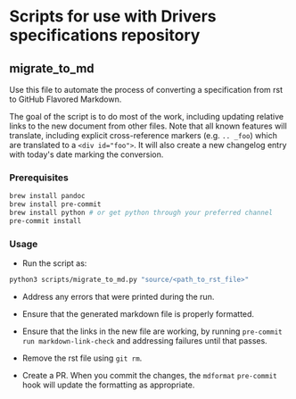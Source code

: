 # Scripts for use with Drivers specifications repository

## migrate_to_md

Use this file to automate the process of converting a specification from rst to GitHub Flavored Markdown.

The goal of the script is to do most of the work, including updating relative links to the new document from other
files. Note that all known features will translate, including explicit cross-reference markers (e.g. `.. _foo`) which
are translated to a `<div id="foo">`. It will also create a new changelog entry with today's date marking the
conversion.

### Prerequisites

```bash
brew install pandoc
brew install pre-commit
brew install python # or get python through your preferred channel
pre-commit install
```

### Usage

- Run the script as:

```bash
python3 scripts/migrate_to_md.py "source/<path_to_rst_file>"
```

- Address any errors that were printed during the run.

- Ensure that the generated markdown file is properly formatted.

- Ensure that the links in the new file are working, by running `pre-commit run markdown-link-check` and addressing
  failures until that passes.

- Remove the rst file using `git rm`.

- Create a PR. When you commit the changes, the `mdformat` `pre-commit` hook will update the formatting as appropriate.
